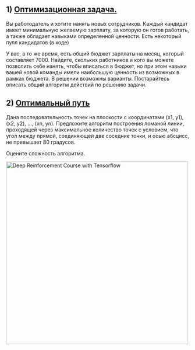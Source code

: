 

## 1) [Оптимизационная задача.](https://github.com/IgorHoholko/DataScience/tree/master/Algorithms/task_1)
Вы работодатель и хотите нанять новых сотрудников. Каждый кандидат имеет минимальную желаемую зарплату, за которую он готов работать, 
а также обладает навыками определенной ценности. Есть некоторый пулл кандидатов (в коде)

У вас, в то же время, есть общий бюджет зарплаты на месяц, который составляет 7000. 
Найдите, скольких работников и кого вы можете позволить себе нанять, чтобы вписаться в бюджет, 
но при этом навыки вашей новой команды имели наибольшую ценность из возможных в рамках бюджета. 
В решении возможны варианты. Постарайтесь описать общий алгоритм действий по решению задачи.

## 2) [Оптимальный путь](https://github.com/IgorHoholko/DataScience/tree/master/Algorithms/task_2)
Дана последовательность точек на плоскости с координатами (x1, y1), (x2, y2), …, (xn, yn). 
Предложите алгоритм построения ломаной линии, проходящей через максимальное количество точек с условием, 
что угол между прямой, соединяющей две соседние точки, и осью абсцисс, не превышает 80 градусов. 

Оцените сложность алгоритма.

<img src="https://b.radikal.ru/b08/1811/d3/e5135293f05b.jpg" alt="Deep Reinforcement Course with Tensorflow" style="width: 500px;"/>
